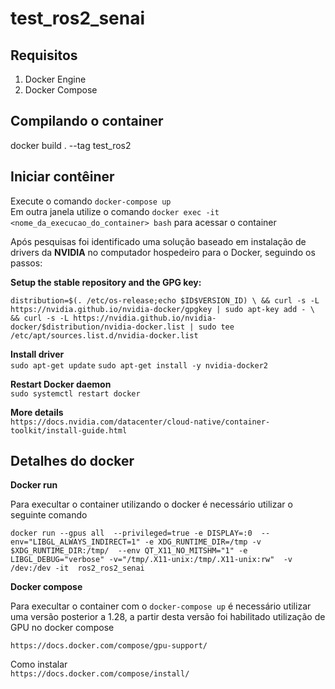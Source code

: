 # test_ros2_senai


## Requisitos
1. Docker Engine
2. Docker Compose

## Compilando o container  

docker build . --tag test_ros2

## Iniciar contêiner
Execute o comando `docker-compose up`    
Em outra janela utilize o comando `docker exec -it <nome_da_execucao_do_container> bash` para acessar o container    
  



Após pesquisas foi identificado uma solução baseado em instalação de drivers da **NVIDIA** no computador hospedeiro para o Docker, seguindo os passos:

**Setup the stable repository and the GPG key:**

`distribution=$(. /etc/os-release;echo $ID$VERSION_ID) \
   && curl -s -L https://nvidia.github.io/nvidia-docker/gpgkey | sudo apt-key add - \
   && curl -s -L https://nvidia.github.io/nvidia-docker/$distribution/nvidia-docker.list | sudo tee /etc/apt/sources.list.d/nvidia-docker.list`

**Install driver**   
`sudo apt-get update`
`sudo apt-get install -y nvidia-docker2`

**Restart Docker daemon**  
`sudo systemctl restart docker`

**More details**  
`https://docs.nvidia.com/datacenter/cloud-native/container-toolkit/install-guide.html`


## Detalhes do docker
**Docker run**  

Para execultar o container utilizando o docker é necessário utilizar o seguinte comando  

`docker run --gpus all  --privileged=true -e DISPLAY=:0  --env="LIBGL_ALWAYS_INDIRECT=1" -e XDG_RUNTIME_DIR=/tmp -v $XDG_RUNTIME_DIR:/tmp/  --env QT_X11_NO_MITSHM="1" -e LIBGL_DEBUG="verbose" -v="/tmp/.X11-unix:/tmp/.X11-unix:rw"  -v /dev:/dev -it  ros2_ros2_senai`

**Docker compose**  

Para execultar o container com o `docker-compose up` é necessário utilizar uma versão posterior a 1.28, a partir desta versão foi habilitado utilização de GPU no docker compose

`https://docs.docker.com/compose/gpu-support/`

Como instalar  
`https://docs.docker.com/compose/install/`
